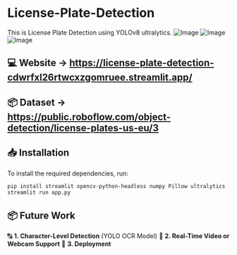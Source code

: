 # License-Plate-Detection

This is License Plate Detection using YOLOv8 ultralytics.
![Image](https://github.com/user-attachments/assets/1fec340b-c416-4fe7-8ff9-0c886446e651)
![Image](https://github.com/user-attachments/assets/9f9681e6-35b2-472e-8af5-fb90af56240f)
![Image](https://github.com/user-attachments/assets/a10fa300-55ed-4246-9eac-78f576079b07)

## 💻 Website -> https://license-plate-detection-cdwrfxl26rtwcxzgomruee.streamlit.app/

## 📦 Dataset -> https://public.roboflow.com/object-detection/license-plates-us-eu/3

## 📥 Installation

To install the required dependencies, run:

```bash
pip install streamlit opencv-python-headless numpy Pillow ultralytics
streamlit run app.py
```

## 📦 Future Work
🔠 **1. Character-Level Detection** (YOLO OCR Model)
🎥 **2. Real-Time Video or Webcam Support** 
🚀 **3. Deployment**




